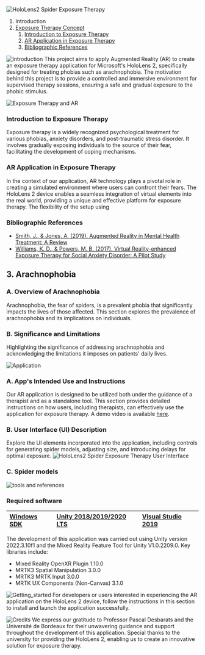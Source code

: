 
![HoloLens2 Spider Exposure Therapy](https://jm-pt.eu/wp-content/uploads/2024/01/banner_holospider.png)


1. Introduction
2. [Exposure Therapy Concept](#exposure-therapy-concept)
    1. [Introduction to Exposure Therapy](#introduction-to-exposure-therapy)
    2. [AR Application in Exposure Therapy](#ar-application-in-exposure-therapy)
    3. [Bibliographic References](#bibliographic-references)


![Introduction](https://jm-pt.eu/wp-content/uploads/2024/01/holospider_intro.png)
This project aims to apply Augmented Reality (AR) to create an exposure therapy application for Microsoft's HoloLens 2, specifically designed for treating phobias such as arachnophobia. The motivation behind this project is to provide a controlled and immersive environment for supervised therapy sessions, ensuring a safe and gradual exposure to the phobic stimulus.

![Exposure Therapy and AR](https://jm-pt.eu/wp-content/uploads/2024/01/holospider_exposure.png)
<a name="#introduction-and-motivation"></a>
### Introduction to Exposure Therapy <a name="introduction-to-exposure-therapy"></a>
Exposure therapy is a widely recognized psychological treatment for various phobias, anxiety disorders, and post-traumatic stress disorder. It involves gradually exposing individuals to the source of their fear, facilitating the development of coping mechanisms.

### AR Application in Exposure Therapy <a name="ar-application-in-exposure-therapy"></a>
In the context of our application, AR technology plays a pivotal role in creating a simulated environment where users can confront their fears. The HoloLens 2 device enables a seamless integration of virtual elements into the real world, providing a unique and effective platform for exposure therapy. The flexibility of the setup using 

### Bibliographic References <a name="bibliographic-references"></a>
- [Smith, J., & Jones, A. (2019). Augmented Reality in Mental Health Treatment: A Review](#)
- [Williams, K. D., & Powers, M. B. (2017). Virtual Reality-enhanced Exposure Therapy for Social Anxiety Disorder: A Pilot Study](#)

## 3. Arachnophobia <a name="arachnophobia"></a>

### A. Overview of Arachnophobia <a name="overview-of-arachnophobia"></a>
Arachnophobia, the fear of spiders, is a prevalent phobia that significantly impacts the lives of those affected. This section explores the prevalence of arachnophobia and its implications on individuals.

### B. Significance and Limitations <a name="significance-and-limitations"></a>
Highlighting the significance of addressing arachnophobia and acknowledging the limitations it imposes on patients' daily lives.

![Application](https://jm-pt.eu/wp-content/uploads/2024/01/holospider_application.png)

### A. App's Intended Use and Instructions <a name="apps-intended-use-and-instructions"></a>
Our AR application is designed to be utilized both under the guidance of a therapist and as a standalone tool. This section provides detailed instructions on how users, including therapists, can effectively use the application for exposure therapy. A demo video is available [here](#).

### B. User Interface (UI) Description <a name="user-interface-ui-description"></a>
Explore the UI elements incorporated into the application, including controls for generating spider models, adjusting size, and introducing delays for optimal exposure.
![HoloLens2 Spider Exposure Therapy User Interface](https://jm-pt.eu/wp-content/uploads/2023/12/UI.png)

### C. Spider models <a name="spider-models"></a>


![tools and references](https://jm-pt.eu/wp-content/uploads/2024/01/holospider_tools_references.png)

### Required software

 | [](https://developer.microsoft.com/windows/downloads/windows-10-sdk) [Windows SDK](https://developer.microsoft.com/windows/downloads/windows-10-sdk)| [](https://unity3d.com/get-unity/download/archive) [Unity 2018/2019/2020 LTS](https://unity3d.com/get-unity/download/archive)| [](http://dev.windows.com/downloads) [Visual Studio 2019](http://dev.windows.com/downloads)|
| :--- | :--- | :--- |


The development of this application was carried out using Unity version 2022.3.10f1 and the Mixed Reality Feature Tool for Unity V1.0.2209.0. Key libraries include:
- Mixed Reality OpenXR Plugin 1.10.0
- MRTK3 Spatial Manipulation 3.0.0
- MRTK3 MRTK Input 3.0.0
- MRTK UX Components (Non-Canvas) 3.1.0

![Getting_started](https://jm-pt.eu/wp-content/uploads/2024/01/holospider_getting_started.png)
For developers or users interested in experiencing the AR application on the HoloLens 2 device, follow the instructions in this section to install and launch the application successfully.

![Credits](https://jm-pt.eu/wp-content/uploads/2024/01/holspider_credits.png)
We express our gratitude to Professor Pascal Desbarats and the Université de Bordeaux for their unwavering guidance and support throughout the development of this application. Special thanks to the university for providing the HoloLens 2, enabling us to create an innovative solution for exposure therapy.
